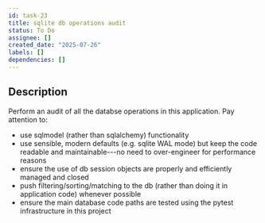 ```yaml
---
id: task-23
title: sqlite db operations audit
status: To Do
assignee: []
created_date: "2025-07-26"
labels: []
dependencies: []
---
```


## Description

Perform an audit of all the databse operations in this application. Pay
attention to:

- use sqlmodel (rather than sqlalchemy) functionality
- use sensible, modern defaults (e.g. sqlite WAL mode) but keep the code
  readable and maintainable---no need to over-engineer for performance reasons
- ensure the use of db session objects are properly and efficiently managed and
  closed
- push filtering/sorting/matching to the db (rather than doing it in application
  code) whenever possible
- ensure the main database code paths are tested using the pytest infrastructure
  in this project
